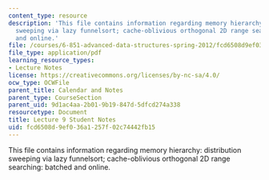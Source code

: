```yaml
---
content_type: resource
description: 'This file contains information regarding memory hierarchy: distribution
  sweeping via lazy funnelsort; cache-oblivious orthogonal 2D range searching: batched
  and online.'
file: /courses/6-851-advanced-data-structures-spring-2012/fcd6508d9ef036a1257f02c74442fb15_MIT6_851S12_L9.pdf
file_type: application/pdf
learning_resource_types:
- Lecture Notes
license: https://creativecommons.org/licenses/by-nc-sa/4.0/
ocw_type: OCWFile
parent_title: Calendar and Notes
parent_type: CourseSection
parent_uid: 9d1ac4aa-2b01-9b19-847d-5dfcd274a338
resourcetype: Document
title: Lecture 9 Student Notes
uid: fcd6508d-9ef0-36a1-257f-02c74442fb15
---
```

This file contains information regarding memory hierarchy: distribution sweeping via lazy funnelsort; cache-oblivious orthogonal 2D range searching: batched and online.